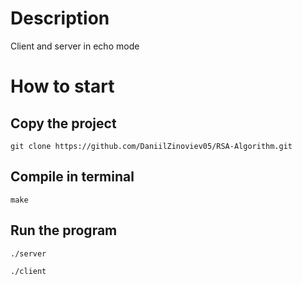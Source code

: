 # Description

Client and server in echo mode

# How to start

## Copy the project

```
git clone https://github.com/DaniilZinoviev05/RSA-Algorithm.git
```

## Сompile in terminal

```
make  
```

## Run the program

```
./server 
```

```
./client 
```
